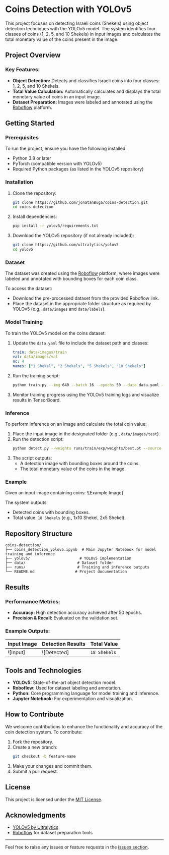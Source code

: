 # Coins Detection with YOLOv5

This project focuses on detecting Israeli coins (Shekels) using object detection techniques with the YOLOv5 model. The system identifies four classes of coins (1, 2, 5, and 10 Shekels) in input images and calculates the total monetary value of the coins present in the image.

## Project Overview

### Key Features:
- **Object Detection:** Detects and classifies Israeli coins into four classes: 1, 2, 5, and 10 Shekels.
- **Total Value Calculation:** Automatically calculates and displays the total monetary value of coins in an input image.
- **Dataset Preparation:** Images were labeled and annotated using the [Roboflow](https://roboflow.com/) platform.

## Getting Started

### Prerequisites
To run the project, ensure you have the following installed:
- Python 3.8 or later
- PyTorch (compatible version with YOLOv5)
- Required Python packages (as listed in the YOLOv5 repository)

### Installation
1. Clone the repository:
   ```bash
   git clone https://github.com/jonatanBuga/coins-detection.git
   cd coins-detection
   ```
2. Install dependencies:
   ```bash
   pip install -r yolov5/requirements.txt
   ```
3. Download the YOLOv5 repository (if not already included):
   ```bash
   git clone https://github.com/ultralytics/yolov5
   cd yolov5
   ```

### Dataset
The dataset was created using the [Roboflow](https://roboflow.com/) platform, where images were labeled and annotated with bounding boxes for each coin class. 

To access the dataset:
- Download the pre-processed dataset from the provided Roboflow link.
- Place the dataset in the appropriate folder structure as required by YOLOv5 (e.g., `data/images` and `data/labels`).

### Model Training
To train the YOLOv5 model on the coins dataset:
1. Update the `data.yaml` file to include the dataset path and classes:
   ```yaml
   train: data/images/train
   val: data/images/val
   nc: 4
   names: ["1 Shekel", "2 Shekels", "5 Shekels", "10 Shekels"]
   ```
2. Run the training script:
   ```bash
   python train.py --img 640 --batch 16 --epochs 50 --data data.yaml --weights yolov5s.pt
   ```
3. Monitor training progress using the YOLOv5 training logs and visualize results in TensorBoard.

### Inference
To perform inference on an image and calculate the total coin value:
1. Place the input image in the designated folder (e.g., `data/images/test`).
2. Run the detection script:
   ```bash
   python detect.py --weights runs/train/exp/weights/best.pt --source data/images/test/image.jpg
   ```
3. The script outputs:
   - A detection image with bounding boxes around the coins.
   - The total monetary value of the coins in the image.

### Example
Given an input image containing coins:
![Example Image]

The system outputs:
- Detected coins with bounding boxes.
- Total value: `18 Shekels` (e.g., 1x10 Shekel, 2x5 Shekel).

## Repository Structure
```
coins-detection/
├── coins_detection_yolov5.ipynb  # Main Jupyter Notebook for model training and inference
├── yolov5/                      # YOLOv5 implementation
├── data/                       # Dataset folder
├── runs/                       # Training and inference outputs
└── README.md                  # Project documentation
```

## Results
### Performance Metrics:
- **Accuracy:** High detection accuracy achieved after 50 epochs.
- **Precision & Recall:** Evaluated on the validation set.

### Example Outputs:
| Input Image | Detection Results | Total Value |
|-------------|-------------------|-------------|
| ![Input] | ![Detected] | `18 Shekels` |

## Tools and Technologies
- **YOLOv5:** State-of-the-art object detection model.
- **Roboflow:** Used for dataset labeling and annotation.
- **Python:** Core programming language for model training and inference.
- **Jupyter Notebook:** For experimentation and visualization.

## How to Contribute
We welcome contributions to enhance the functionality and accuracy of the coin detection system. To contribute:
1. Fork the repository.
2. Create a new branch:
   ```bash
   git checkout -b feature-name
   ```
3. Make your changes and commit them.
4. Submit a pull request.

## License
This project is licensed under the [MIT License](LICENSE).

## Acknowledgments
- [YOLOv5 by Ultralytics](https://github.com/ultralytics/yolov5)
- [Roboflow](https://roboflow.com) for dataset preparation tools

---
Feel free to raise any issues or feature requests in the [issues section](https://github.com/jonatanBuga/coins-detection/issues).


